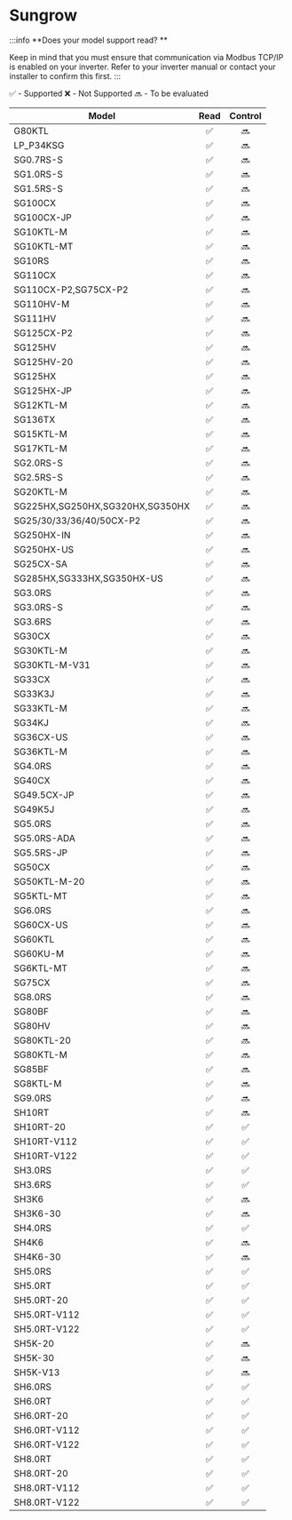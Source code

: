 # Sungrow

:::info
**Does your model support read? **

Keep in mind that you must ensure that communication via Modbus TCP/IP is enabled on your inverter. Refer to your inverter manual or contact your installer to confirm this first. 
:::


✅ - Supported
❌ - Not Supported
🔜 - To be evaluated

| Model                           | Read       | Control    |
| ------------------------------- |:----------:|:----------:|
| G80KTL                          | ✅         | 🔜         |
| LP_P34KSG                       | ✅         | 🔜         |
| SG0.7RS-S                       | ✅         | 🔜         |
| SG1.0RS-S                       | ✅         | 🔜         |
| SG1.5RS-S                       | ✅         | 🔜         |
| SG100CX                         | ✅         | 🔜         |
| SG100CX-JP                      | ✅         | 🔜         |
| SG10KTL-M                       | ✅         | 🔜         |
| SG10KTL-MT                      | ✅         | 🔜         |
| SG10RS                          | ✅         | 🔜         |
| SG110CX                         | ✅         | 🔜         |
| SG110CX-P2,SG75CX-P2            | ✅         | 🔜         |
| SG110HV-M                       | ✅         | 🔜         |
| SG111HV                         | ✅         | 🔜         |
| SG125CX-P2                      | ✅         | 🔜         |
| SG125HV                         | ✅         | 🔜         |
| SG125HV-20                      | ✅         | 🔜         |
| SG125HX                         | ✅         | 🔜         |
| SG125HX-JP                      | ✅         | 🔜         |
| SG12KTL-M                       | ✅         | 🔜         |
| SG136TX                         | ✅         | 🔜         |
| SG15KTL-M                       | ✅         | 🔜         |
| SG17KTL-M                       | ✅         | 🔜         |
| SG2.0RS-S                       | ✅         | 🔜         |
| SG2.5RS-S                       | ✅         | 🔜         |
| SG20KTL-M                       | ✅         | 🔜         |
| SG225HX,SG250HX,SG320HX,SG350HX | ✅         | 🔜         |
| SG25/30/33/36/40/50CX-P2        | ✅         | 🔜         |
| SG250HX-IN                      | ✅         | 🔜         |
| SG250HX-US                      | ✅         | 🔜         |
| SG25CX-SA                       | ✅         | 🔜         |
| SG285HX,SG333HX,SG350HX-US      | ✅         | 🔜         |
| SG3.0RS                         | ✅         | 🔜         |
| SG3.0RS-S                       | ✅         | 🔜         |
| SG3.6RS                         | ✅         | 🔜         |
| SG30CX                          | ✅         | 🔜         |
| SG30KTL-M                       | ✅         | 🔜         |
| SG30KTL-M-V31                   | ✅         | 🔜         |
| SG33CX                          | ✅         | 🔜         |
| SG33K3J                         | ✅         | 🔜         |
| SG33KTL-M                       | ✅         | 🔜         |
| SG34KJ                          | ✅         | 🔜         |
| SG36CX-US                       | ✅         | 🔜         |
| SG36KTL-M                       | ✅         | 🔜         |
| SG4.0RS                         | ✅         | 🔜         |
| SG40CX                          | ✅         | 🔜         |
| SG49.5CX-JP                     | ✅         | 🔜         |
| SG49K5J                         | ✅         | 🔜         |
| SG5.0RS                         | ✅         | 🔜         |
| SG5.0RS-ADA                     | ✅         | 🔜         |
| SG5.5RS-JP                      | ✅         | 🔜         |
| SG50CX                          | ✅         | 🔜         |
| SG50KTL-M-20                    | ✅         | 🔜         |
| SG5KTL-MT                       | ✅         | 🔜         |
| SG6.0RS                         | ✅         | 🔜         |
| SG60CX-US                       | ✅         | 🔜         |
| SG60KTL                         | ✅         | 🔜         |
| SG60KU-M                        | ✅         | 🔜         |
| SG6KTL-MT                       | ✅         | 🔜         |
| SG75CX                          | ✅         | 🔜         |
| SG8.0RS                         | ✅         | 🔜         |
| SG80BF                          | ✅         | 🔜         |
| SG80HV                          | ✅         | 🔜         |
| SG80KTL-20                      | ✅         | 🔜         |
| SG80KTL-M                       | ✅         | 🔜         |
| SG85BF                          | ✅         | 🔜         |
| SG8KTL-M                        | ✅         | 🔜         |
| SG9.0RS                         | ✅         | 🔜         |
| SH10RT                          | ✅         | 🔜         |
| SH10RT-20                       | ✅         | ✅         |
| SH10RT-V112                     | ✅         | ✅         |
| SH10RT-V122                     | ✅         | ✅         |
| SH3.0RS                         | ✅         | ✅         |
| SH3.6RS                         | ✅         | ✅         |
| SH3K6                           | ✅         | 🔜         |
| SH3K6-30                        | ✅         | 🔜         |
| SH4.0RS                         | ✅         | ✅         |
| SH4K6                           | ✅         | 🔜         |
| SH4K6-30                        | ✅         | 🔜         |
| SH5.0RS                         | ✅         | ✅         |
| SH5.0RT                         | ✅         | ✅         |
| SH5.0RT-20                      | ✅         | ✅         |
| SH5.0RT-V112                    | ✅         | ✅         |
| SH5.0RT-V122                    | ✅         | ✅         |
| SH5K-20                         | ✅         | 🔜         |
| SH5K-30                         | ✅         | 🔜         |
| SH5K-V13                        | ✅         | 🔜         |
| SH6.0RS                         | ✅         | ✅         |
| SH6.0RT                         | ✅         | ✅         |
| SH6.0RT-20                      | ✅         | ✅         |
| SH6.0RT-V112                    | ✅         | ✅         |
| SH6.0RT-V122                    | ✅         | ✅         |
| SH8.0RT                         | ✅         | ✅         |
| SH8.0RT-20                      | ✅         | ✅         |
| SH8.0RT-V112                    | ✅         | ✅         |
| SH8.0RT-V122                    | ✅         | ✅         |

